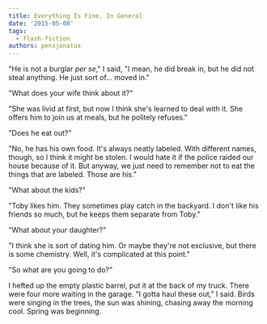 ```yaml
---
title: Everything Is Fine, In General
date: '2015-05-08'
tags:
  - flash-fiction
authors: pensjonatus
---
```


"He is not a burglar _per se_," I said, "I mean, he did break in, but he did not
steal anything. He just sort of... moved in."

<!-- truncate -->

"What does your wife think about it?"

"She was livid at first, but now I think she's learned to deal with it. She
offers him to join us at meals, but he politely refuses."

"Does he eat out?"

"No, he has his own food. It's always neatly labeled. With different names,
though, so I think it might be stolen. I would hate it if the police raided our
house because of it. But anyway, we just need to remember not to eat the things
that are labeled. Those are his."

"What about the kids?"

"Toby likes him. They sometimes play catch in the backyard. I don't like his
friends so much, but he keeps them separate from Toby."

"What about your daughter?"

"I think she is sort of dating him. Or maybe they're not exclusive, but there is
some chemistry. Well, it's complicated at this point."

"So what are you going to do?"

I hefted up the empty plastic barrel, put it at the back of my truck. There were
four more waiting in the garage. "I gotta haul these out," I said. Birds were
singing in the trees, the sun was shining, chasing away the morning cool. Spring
was beginning.
